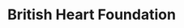 ---
title: "British Heart Foundation"
url: /st-andrews/british-heart-foundation/
shop: Gebrauchtwaren
---
